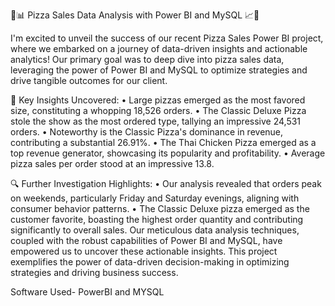 🍕📊 Pizza Sales Data Analysis with Power BI and MySQL 📈🚀

I'm excited to unveil the success of our recent Pizza Sales Power BI project, where we embarked on a journey of data-driven insights and actionable analytics! Our primary goal was to deep dive into pizza sales data, leveraging the power of Power BI and MySQL to optimize strategies and drive tangible outcomes for our client.

📌 Key Insights Uncovered:
•	Large pizzas emerged as the most favored size, constituting a whopping 18,526 orders.
•	The Classic Deluxe Pizza stole the show as the most ordered type, tallying an impressive 24,531 orders.
•	Noteworthy is the Classic Pizza's dominance in revenue, contributing a substantial 26.91%.
•	The Thai Chicken Pizza emerged as a top revenue generator, showcasing its popularity and profitability.
•	Average pizza sales per order stood at an impressive 13.8.

🔍 Further Investigation Highlights:
•	Our analysis revealed that orders peak on weekends, particularly Friday and Saturday evenings, aligning with consumer behavior patterns.
•	The Classic Deluxe pizza emerged as the customer favorite, boasting the highest order quantity and contributing significantly to overall sales.
Our meticulous data analysis techniques, coupled with the robust capabilities of Power BI and MySQL, have empowered us to uncover these actionable insights. This project exemplifies the power of data-driven decision-making in optimizing strategies and driving business success.

Software Used- PowerBI and MYSQL


